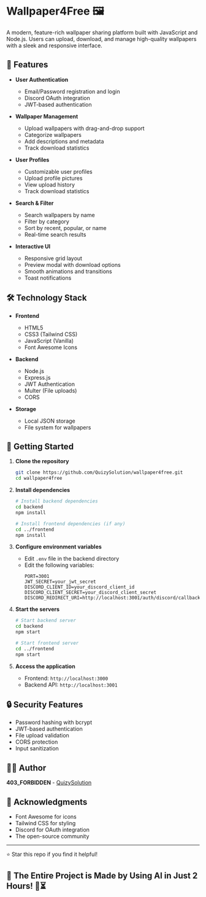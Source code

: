 # Wallpaper4Free 🖼️

A modern, feature-rich wallpaper sharing platform built with JavaScript and Node.js. Users can upload, download, and manage high-quality wallpapers with a sleek and responsive interface.

## 🌟 Features

- **User Authentication**
  - Email/Password registration and login
  - Discord OAuth integration
  - JWT-based authentication

- **Wallpaper Management**
  - Upload wallpapers with drag-and-drop support
  - Categorize wallpapers
  - Add descriptions and metadata
  - Track download statistics

- **User Profiles**
  - Customizable user profiles
  - Upload profile pictures
  - View upload history
  - Track download statistics

- **Search & Filter**
  - Search wallpapers by name
  - Filter by category
  - Sort by recent, popular, or name
  - Real-time search results

- **Interactive UI**
  - Responsive grid layout
  - Preview modal with download options
  - Smooth animations and transitions
  - Toast notifications

## 🛠️ Technology Stack

- **Frontend**
  - HTML5
  - CSS3 (Tailwind CSS)
  - JavaScript (Vanilla)
  - Font Awesome Icons

- **Backend**
  - Node.js
  - Express.js
  - JWT Authentication
  - Multer (File uploads)
  - CORS

- **Storage**
  - Local JSON storage
  - File system for wallpapers

## 🚀 Getting Started

1. **Clone the repository**
   ```bash
   git clone https://github.com/QuizySolution/wallpaper4free.git
   cd wallpaper4free
   ```

2. **Install dependencies**
   ```bash
   # Install backend dependencies
   cd backend
   npm install

   # Install frontend dependencies (if any)
   cd ../frontend
   npm install
   ```

3. **Configure environment variables**
   - Edit `.env` file in the backend directory
   - Edit the following variables:
     ```
     PORT=3001
     JWT_SECRET=your_jwt_secret
     DISCORD_CLIENT_ID=your_discord_client_id
     DISCORD_CLIENT_SECRET=your_discord_client_secret
     DISCORD_REDIRECT_URI=http://localhost:3001/auth/discord/callback
     ```

4. **Start the servers**
   ```bash
   # Start backend server
   cd backend
   npm start

   # Start frontend server
   cd ../frontend
   npm start
   ```

5. **Access the application**
   - Frontend: `http://localhost:3000`
   - Backend API: `http://localhost:3001`

## 🔒 Security Features

- Password hashing with bcrypt
- JWT-based authentication
- File upload validation
- CORS protection
- Input sanitization

## 👨‍💻 Author

**403_FORBIDDEN** - [QuizySolution](https://github.com/Quizy-Solutions)

## 🙏 Acknowledgments

- Font Awesome for icons
- Tailwind CSS for styling
- Discord for OAuth integration
- The open-source community

---
⭐️ Star this repo if you find it helpful!

## 🚀 The Entire Project is Made by Using AI in Just 2 Hours! 🤖⏳
